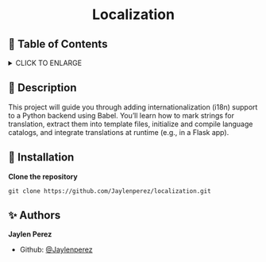 # <p align="center">Localization</p>

## :bookmark: Table of Contents

<details>
        <summary>
        CLICK TO ENLARGE
        </summary>
        :memo: <a href="#description">Description</a>
        <br>
        :wrench: <a href="#installation">Installation</a>
        <br>
        :sparkles: <a href="#authors">Authors</a>
</details>

## :memo: <span id="description">Description</span>

This project will guide you through adding internationalization (i18n) support to a Python backend using Babel. You’ll learn how to mark strings for translation, extract them into template files, initialize and compile language catalogs, and integrate translations at runtime (e.g., in a Flask app).

## :wrench: <span id="installation">Installation</span>

**Clone the repository**

`git clone https://github.com/Jaylenperez/localization.git`

## :sparkles: <span id="authors">Authors</span>

**Jaylen Perez**

- Github: [@Jaylenperez](https://github.com/Jaylenperez)
